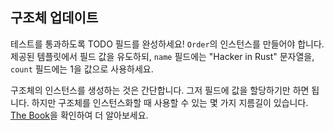 ## 구조체 업데이트

테스트를 통과하도록 TODO 필드를 완성하세요! `Order`의 인스턴스를 만들어야 합니다. 제공된 템플릿에서 필드 값을 유도하되, `name` 필드에는 "Hacker in Rust" 문자열을, `count` 필드에는 1을 값으로 사용하세요.

<div class="hint">
구조체의 인스턴스를 생성하는 것은 간단합니다. 그저 필드에 값을 할당하기만 하면 됩니다.  
하지만 구조체를 인스턴스화할 때 사용할 수 있는 몇 가지 지름길이 있습니다.
</div>

<div class="hint">
<a href="https://doc.rust-lang.org/stable/book/ch05-01-defining-structs.html#creating-instances-from-other-instances-with-struct-update-syntax">The Book</a>을 확인하여 더 알아보세요.
</div>